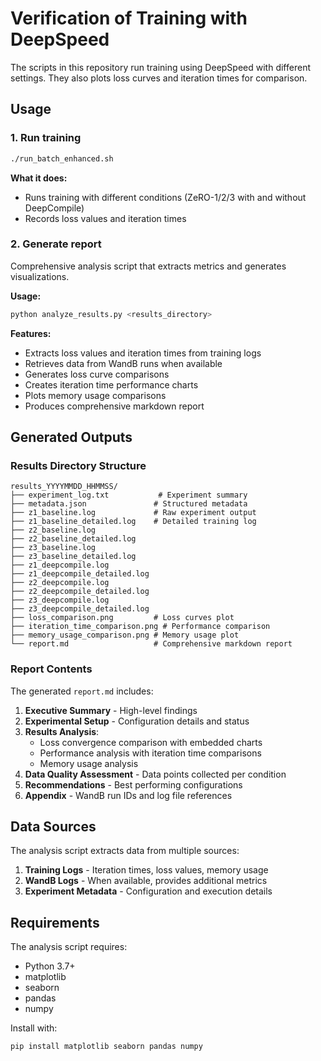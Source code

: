 # Verification of Training with DeepSpeed

The scripts in this repository run training using DeepSpeed with different settings. They also plots loss curves and iteration times for comparison.

## Usage

### 1. Run training

```bash
./run_batch_enhanced.sh
```

**What it does:**
- Runs training with different conditions (ZeRO-1/2/3 with and without DeepCompile)
- Records loss values and iteration times


### 2. Generate report
Comprehensive analysis script that extracts metrics and generates visualizations.

**Usage:**
```bash
python analyze_results.py <results_directory>
```

**Features:**
- Extracts loss values and iteration times from training logs
- Retrieves data from WandB runs when available
- Generates loss curve comparisons
- Creates iteration time performance charts
- Plots memory usage comparisons
- Produces comprehensive markdown report


## Generated Outputs

### Results Directory Structure
```
results_YYYYMMDD_HHMMSS/
├── experiment_log.txt           # Experiment summary
├── metadata.json               # Structured metadata
├── z1_baseline.log             # Raw experiment output
├── z1_baseline_detailed.log    # Detailed training log
├── z2_baseline.log
├── z2_baseline_detailed.log
├── z3_baseline.log
├── z3_baseline_detailed.log
├── z1_deepcompile.log
├── z1_deepcompile_detailed.log
├── z2_deepcompile.log
├── z2_deepcompile_detailed.log
├── z3_deepcompile.log
├── z3_deepcompile_detailed.log
├── loss_comparison.png         # Loss curves plot
├── iteration_time_comparison.png # Performance comparison
├── memory_usage_comparison.png # Memory usage plot
└── report.md                   # Comprehensive markdown report
```

### Report Contents

The generated `report.md` includes:

1. **Executive Summary** - High-level findings
2. **Experimental Setup** - Configuration details and status
3. **Results Analysis**:
   - Loss convergence comparison with embedded charts
   - Performance analysis with iteration time comparisons
   - Memory usage analysis
4. **Data Quality Assessment** - Data points collected per condition
5. **Recommendations** - Best performing configurations
6. **Appendix** - WandB run IDs and log file references


## Data Sources

The analysis script extracts data from multiple sources:

1. **Training Logs** - Iteration times, loss values, memory usage
2. **WandB Logs** - When available, provides additional metrics
3. **Experiment Metadata** - Configuration and execution details


## Requirements

The analysis script requires:
- Python 3.7+
- matplotlib
- seaborn
- pandas
- numpy

Install with:
```bash
pip install matplotlib seaborn pandas numpy
```

